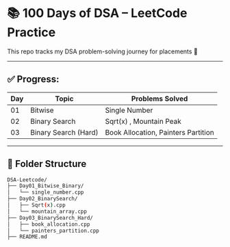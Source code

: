 # 📚 100 Days of DSA – LeetCode Practice

This repo tracks my DSA problem-solving journey for placements 🚀

---

## ✅ Progress:

| Day | Topic                | Problems Solved                                        |
|-----|----------------------|--------------------------------------------------------|
| 01  | Bitwise              | Single Number                                          |
| 02  | Binary Search        | Sqrt(x) , Mountain Peak                                |
| 03  | Binary Search (Hard) | Book Allocation, Painters Partition                    |

---

## 📗 Folder Structure

```bash
DSA-Leetcode/
├── Day01_Bitwise_Binary/
│   └── single_number.cpp
├── Day02_BinarySearch/
│   ├── Sqrt(x).cpp
│   └── mountain_array.cpp
├── Day03_BinarySearch_Hard/
│   ├── book_allocation.cpp
│   └── painters_partition.cpp
├── README.md
